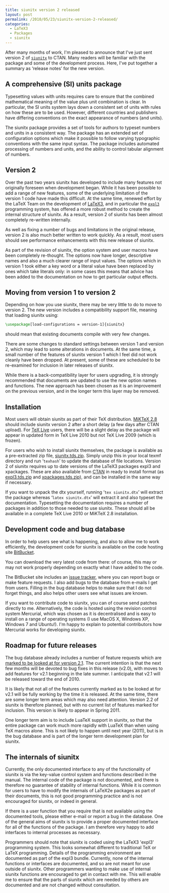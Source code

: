 ```yaml
---
title: siunitx version 2 released
layout: post
permalink: /2010/05/23/siunitx-version-2-released/
categories:
  - LaTeX3
  - Packages
  - siunitx
---
```

After many months of work, I'm pleased to announce that I've just sent version 2 of [`siunitx`](https://ctan.org/pkg/siunitx) to CTAN. Many readers will be familiar with the package and some of the development process. Here, I've put together a summary as ‘release notes’ for the new version.

## A comprehensive (SI) units package

Typesetting values with units requires care to ensure that the combined mathematical meaning of the value plus unit combination is clear. In particular, the SI units system lays down a consistent set of units with rules on how these are to be used. However, different countries and publishers have differing
conventions on the exact appearance of numbers (and units).

The siunitx package provides a set of tools for authors to typeset numbers and units in a consistent way. The package has an extended set of configuration options which make it possible to follow varying typographic conventions with the same input syntax. The package includes automated processing of numbers and
units, and the ability to control tabular alignment of numbers.

## Version 2

Over the past two years siunitx has developed to include many features not originally foreseen when development began. While it has been possible to add a range of new features, some of the underlying limitation of the version 1 code have made this difficult. At the same time, renewed effort by the LaTeX Team on the development of [LaTeX3](https://www.latex-project.org/latex3.html), and in particular the [`expl3`](https://ctan.org/pkg/l3kernel) programming system, has offered a more robust method to create the internal structure of siunitx. As a result, version 2 of siunitx has been almost completely re-written internally.

As well as fixing a number of bugs and limitations in the original release, version 2 is also much better written to work quickly. As a result, most users should see performance enhancements with this new release of siunitx.

As part of the revision of siunitx, the option system and user macros have been completely re-thought. The options now have longer, descriptive names and also a much clearer range of input values. The options which in version 1 took either a key word or a literal value have been replaced by ones which take literals only: in some cases this means that advice has been added to the documentation on how to get particular output effects.

## Moving from version 1 to version 2

Depending on how you use siunitx, there may be very little to do to move to version 2. The new version includes a compatibility support file, meaning that loading siunitx using:

```latex
\usepackage[load-configurations = version-1]{siunitx}
```

should mean that existing documents compile with very few changes.

There are some changes to standard settings between version 1 and version 2, which may lead to some alterations in documents. At the same time, a small number of the features of siunitx version 1 which I feel did not work cleanly have been dropped. At present, some of these are scheduled to be re-examined for
inclusion in later releases of siunitx.

While there is a back-compatibility layer for users upgrading, it is strongly recommended that documents are updated to use the new option names and functions. The new approach has been chosen as it is an improvement on the previous version, and in the longer term this layer may be removed.

## Installation

Most users will obtain siunitx as part of their TeX distribution. [MiKTeX 2.8](https://www.miktex.org/) should include siunitx version 2 after a short delay (a few days after CTAN upload). For [TeX Live](https://tug.org/texlive/) users, there will be a slight delay as the package will appear in updated form in TeX Live 2010 but not TeX Live 2009 (which is frozen).

For users who wish to install siunitx themselves, the package is available as a pre-extracted zip file, [siunitx.tds.zip](http://mirror.ctan.org/install/macros/latex/contrib/siunitx.tds.zip). Simply unzip this in your local texmf directory and run ‘`texhash`’ to update the database of file locations. Version 2 of siunitx requires up to date versions of the LaTeX3 packages expl3 and xpackages. These are also available from [CTAN](https://www.ctan.org) in ready to install format (as [expl3.tds.zip](http://mirror.ctan.org/install/macros/latex/contrib/l3kernel.tds.zip) and [xpackages.tds.zip](http://mirror.ctan.org/install/macros/latex/contrib/l3packages.tds.zip)), and can be installed in the same way if necessary.

If you want to unpack the dtx yourself, running ‘`tex siunitx.dtx`’ will extract the package whereas ‘`latex siunitx.dtx`’ will extract it and also typeset the documentation. Typesetting the documentation requires a number of packages in addition to those needed to use siunitx. These should all be available in a complete TeX Live 2010 or MiKTeX 2.8 installation.

## Development code and bug database

In order to help users see what is happening, and also to allow me to work efficiently, the development code for siunitx is available on the code hosting site [BitBucket](https://github.com/josephwright/siunitx).

You can download the very latest code from there: of course, this may or may not work properly depending on exactly what I have added to the code.

The BitBucket site includes an [issue tracker](https://github.com/josephwright/siunitx/issues), where you can report bugs or make feature requests. I also add bugs to the database from e-mails I get from users. Filling in the bug database helps to make sure that I do not forget things, and also helps other users see what issues are known.

If you want to contribute code to siunitx, you can of course send patches directly to me. Alternatively, the code is hosted using the revision control system Mercurial, which was chosen as it is decentralised and is easy to install on a range of operating systems (I use MacOS X, Windows XP, Windows 7 and Ubuntu!). I'm happy to explain to potential contributors how Mercurial works for developing siunitx.

## Roadmap for future releases

The bug database already includes a number of feature requests which are [marked to be looked at for version 2.1](https://github.com/josephwright/siunitx/issues?milestone=v2.1). The current intention is that the next few months will be devoted to bug fixes in this release (v2.0), with moves to add features for v2.1 beginning in the late summer. I anticipate that v2.1 will be released toward the end of 2010.

It is likely that not all of the features currently marked as to be looked at for v2.1 will be fully working by the time it is released. At the same time, there are some longer term areas which may also need attention. Version 2.2 of siunitx is therefore planned, but with no current list of features marked for inclusion. This version is likely to appear in Spring 2011.

One longer term aim is to include LuaTeX support in siunitx, so that the entire package can work much more rapidly with LuaTeX than when using TeX macros alone. This is not likely to happen until next year (2011), but is in the bug database and is part of the longer term development plan for siunitx.

## The internals of siunitx

Currently, the only documented interface to any of the functionality of siunitx is via the key-value control system and functions described in the manual. The internal code of the package is not documented, and there is therefore no guarantee of stability of internal functions. While it is common for users to have to modify the internals of LaTeX2e packages as part of their documents, this is not good programming practice and is not encouraged for siunitx, or indeed in general.

If there is a user function that you require that is not available using the documented tools, please either e-mail or report a bug in the database. One of the general aims of siunitx is to provide a proper documented interface for all of the
functions of the package. I am therefore very happy to add interfaces to internal processes as necessary.

Programmers should note that siunitx is coded using the LaTeX3 'expl3' programming system. This looks somewhat different to traditional TeX or LaTeX programming. Details of the programming environment are documented as part of the expl3 bundle. Currently, none of the internal functions or interfaces are documented, and so are not meant for use outside of siunitx. Other programmers wanting to make use of internal siunitx functions are encouraged to get in contact with me. This will enable me to ensure that the parts of siunitx which are needed by others are documented and are not changed without consultation.
